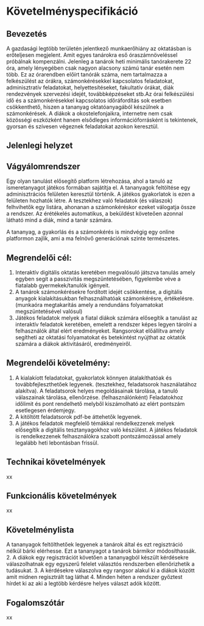 # Követelményspecifikáció

## Bevezetés
  A gazdasági legtöbb területén jelentkező munkaerőhiány az oktatásban is erőteljesen megjelent. Amit egyes tanárokra eső óraszámnöveléssel próbálnak kompenzálni. Jelenleg a tanárok heti minimális tanórakerete 22 óra, amely lényegében csak nagyon alacsony számú tanár esetén nem több. Ez az órarendben előírt tanórák száma, nem tartalmazza a felkészülést az órákra, számonkérésekkel kapcsolatos feladatokat, adminisztratív feladatokat, helyettesítéseket, fakultatív órákat, diák rendezvények szervezési idejét, továbbképzéseket stb.Az órai felkészülési idő és a számonkérésekkel kapcsolatos időráfordítás sok esetben csökkenthető, hiszen a tananyag oktatóanyagából készülnek a számonkérések. A diákok a okostelefonjaikra, internetre nem csak közösségi eszközként hanem elsődleges információforrásként is tekintenek, gyorsan és szívesen végeznek feladatokat azokon keresztül.

## Jelenlegi helyzet


## Vágyálomrendszer
Egy olyan tanulást elősegítő platform létrehozása, ahol a tanuló az ismeretanyagot játékos formában sajátítja el. A tananyagok feltöltése egy adminisztrációs felületen keresztül történik. A játékos gyakorlatok is ezen a felületen hozhatók létre. A tesztekhez való feladatok (és válaszok) felhvihetők egy listára, ahonanan a számonkéréskor ezeket válogatja össze a rendszer. Az érétékelés automatikus, a beküldést követeően azonnal látható mind a diák, mind a tanár számára.

A tananyag, a gyakorlás és a számonkérés is mindvégig egy online platformon zajlik, ami a ma felnövő generációnak szinte természetes. 

## Megrendelői cél: 
1. Interaktív digitális oktatás keretében megvalósuló játszva tanulás amely egyben segít a passzivitás megszüntetésében, figyelembe véve a fiatalabb gyermekek/tanulók igényeit. 
2. A tanárok számonkérésekre fordított idejét csökkentése, a digitális anyagok kialakításukban felhasználhatóak számonkérésre, értékelésre. (munkaóra megtakarítás amely a rendundáns folyamatokat megszüntetésével valósul)
3. Játékos feladatok melyek a fiatal diákok számára elősegítik a tanulást az interaktív feladatok keretében, emelett a rendszer képes legyen tárolni a felhasználók által elért eredményeket. Rangsorokat előállítva amely segítheti az oktatási folyamatokat és betekintést nyújthat az oktatók számára a diákok aktivitásáról, eredményeiről. 

## Megrendelői követelmény:
1. A kialakíott feladatokat, gyakorlatok könnyen átalakíthatóak és továbbfejleszthetőek legyenek. (tesztekhez, feladatsorok használatához alakítva). 
A feladatsorok helyes megoldásainak tárolása, a tanuló válaszainak tárolása, ellenőrzése. (felhasználónként) 
Feladatokhoz időlimit és pont rendelhető melyből kiszámolható az elért pontszám esetlegesen érdemjegy.
2. A kitöltött feladatsorok pdf-be áttehetők legyenek. 
3. A játékos feladatok megfelelő témákkal rendelkezzenek melyek elősegítik a digitális tesztanyagokhoz való készülést.
A játékos feladatok is rendelkezzenek felhasználókra szabott pontszámozással amely legalább heti lebontásban frissül.

## Technikai követelmények
xx

## Funkcionális követelmények
xx

## Követelménylista
A tananyagok feltölthetőek legyenek a tanárok által és ezt regisztráció nélkül bárki elérhesse. Ezt a tananyagot a tanárok bármikor módosíthassák.
2. A diákok egy regisztrációt követően a tananyagból készült kérdésekre válaszolhatnak egy egyszerű felelet választós rendszerben ellenőrizhetik a tudásukat.
3. A kérdésekre válaszolva egy rangsor alakul ki a diákok között amit midnen regisztrált tag láthat
4. Minden héten a rendszer győztest hírdet ki az aki a legtöbb kérdésre helyes választ adók között.

## Fogalomszótár
xx

